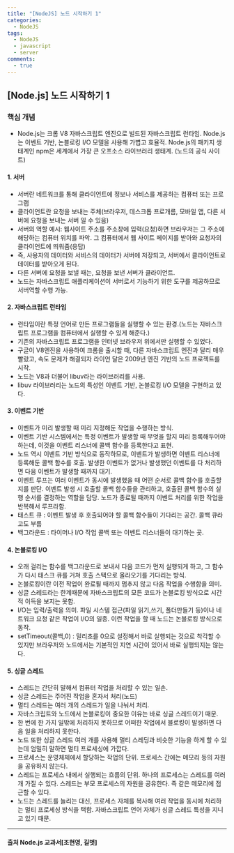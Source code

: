 ```yaml
---
title: "[NodeJS] 노드 시작하기 1"
categories:
  - NodeJS
tags:
  - NodeJS
  - javascript
  - server
comments:
  - true
---
```

## [Node.js] 노드 시작하기 1

### 핵심 개념

* Node.js는 크롬 V8 자바스크립트 엔진으로 빌드된 자바스크립트 런타임. Node.js는 이벤트 기반, 논블로킹 I/O 모델을 사용해 가볍고 효율적. Node.js의 패키지 생태계인 npm은 세계에서 가장 큰 오프소스 라이브러리 생태계. (노드의 공식 사이트)

#### 1. 서버

* 서버란 네트워크를 통해 클라이언트에 정보나 서비스를 제공하는 컴퓨터 또는 프로그램
* 클라이언트란 요청을 보내는 주체(브라우저, 데스크톱 프로개름, 모바일 앱, 다른 서버에 요청을 보내는 서버 일 수 있음)
* 서버의 역할 예시: 웹사이트 주소를 주소창에 입력(요청)하면 브라우저는 그 주소에 해당하는 컴퓨터 위치를 파악. 그 컴퓨터에서 웹 사이트 페이지를 받아와 요청자의 클라이언트에 띄워줌(응답)
* 즉, 사용자의 데이터와 서비스의 데이터가 서버에 저장되고, 서버에서 클라이언트로 데이터를 받아오게 된다.
*  다른 서버에 요청을 보낼 때는, 요청을 보낸 서버가 클라이언트.
*  노드는 자바스크립트 애플리케이션이 서버로서 기능하기 위한 도구를 제공하므로 서버역할 수행 가능.


#### 2. 자바스크립트 런타임

* 런타임이란 특정 언어로 만든 프로그램들을 실행할 수 있는 환경.(노드는 자바스크립트 프로그램을 컴퓨터에서 실행할 수 있게 해준다.)
* 기존의 자바스크립트 프로그램을 인터넷 브라우저 위에서만 실행할 수 있었다.
* 구글이 V8엔진을 사용하여 크롬을 출시할 때, 다른 자바스크립트 엔진과 달리 매우 빨랐고, 속도 문제가 해결되자 라이언 달은 2009년 엔진 기반의 노드 프로젝트를 시작.
* 노드는 V8과 더불어 libuv라는 라이브러리를 사용.
* libuv 라이브러리는 노드의 특성인 이벤트 기반, 논블로킹 I/O 모델을 구현하고 있다. 

#### 3. 이벤트 기반
* 이벤트가 미리 발생할 때 미리 지정해둔 작업을 수행하는 방식.
* 이벤트 기반 시스템에서는 특정 이벤트가 발생할 때 무엇을 할지 미리 등록해두어야 하는데, 이것을 이벤트 리스너에 콜백 함수를 등록한다고 표현.
* 노드 역시 이벤트 기반 방식으로 동작하므로, 이벤트가 발생하면 이벤트 리스너에 등록해둔 콜백 함수를 호출. 발생한 이벤트가 없거나 발생했던 이벤트를 다 처리하면 다음 이벤트가 발생할 때까지 대기.
* 이벤트 루프는 여러 이벤트가 동시에 발생했을 때 어떤 순서로 콜백 함수를 호출할지를 판단. 이벤트 발생 시 호출할 콜백 함수들을 관리하고, 호출된 콜백 함수의 실행 순서를 결정하는 역할을 담당. 노드가 종료될 때까지 이벤트 처리를 위한 작업을 반복해서 루프라함.
* 태스트 큐 : 이벤트 발생 후 호출되어야 할 콜백 함수들이 기다리는 공간. 콜백 큐라고도 부름
* 백그라운드 : 타이머나 I/O 작업 콜백 또는 이벤트 리스너들이 대기하는 곳.

#### 4. 논블로킹 I/O
* 오래 걸리는 함수를 백그라운드로 보내서 다음 코드가 먼저 실행되게 하고, 그 함수가 다시 태스크 큐를 거쳐 호출 스택으로 올라오기를 기다리는 방식. 
* 논블로킹이란 이전 작업이 완료될 때까지 멈추지 않고 다음 작업을 수행함을 의미.
* 싱글 스레드라는 한계때문에 자바스크립트의 모든 코드가 논블로킹 방식으로 시간적 이득을 보지는 못함.
* I/O는 입력/출력을 의미. 파일 시스템 접근(파일 읽기,쓰기, 폴더만들기 등)이나 네트워크 요청 같은 작업이 I/O의 일종. 이런 작업을 할 때 노드는 논블로킹 방식으로 동작.
* setTimeout(콜백,0) : 밀리초를 0으로 설정해서 바로 실행되는 것으로 착각할 수 있지만 브라우저와 노드에서는 기본적인 지연 시간이 있어서 바로 실행되지는 않는다.

#### 5. 싱글 스레드
* 스레드는 간단히 말해서 컴퓨터 작업을 처리할 수 있는 일손.
* 싱글 스레드는 주어진 작업을 혼자서 처리(노드)
* 멀티 스레드는 여러 개의 스레드가 일을 나눠서 처리.
* 자바스크립트와 노드에서 논블로킹이 중요한 이유는 바로 싱글 스레드이기 때문.
* 한 번에 한 가지 일밖에 처리하지 못하므로 어떠한 작업에서 블로킹이 발생하면 다음 일을 처리하지 못한다.
* 노드 또한 싱글 스레드 여러 개를 사용해 멀티 스레딩과 비슷한 기능을 하게 할 수 있는데 엄밀히 말하면 멀티 프로세싱에 가깝다.
* 프로세스는 운영체제에서 할당하는 작업의 단위. 프로세스 간에는 메모리 등의 자원을 공유하지 않는다.
* 스레드는 프로세스 내에서 실행되는 흐름의 단위. 하나의 프로세스는 스레드를 여러개 가질 수 있다. 스레드는 부모 프로세스의 자원을 공유한다. 즉 같은 메모리에 접근할 수 있다.
* 노드는 스레드를 늘리는 대신, 프로세스 자체를 복사해 여러 작업을 동시에 처리하는 멀티 프로세싱 방식을 택함. 자바스크립트 언어 자체가 싱글 스레드 특성을 지니고 있기 때문.


---

#### 출처 Node.js 교과서[조현영, 길벗]